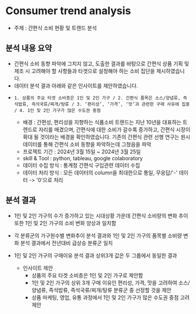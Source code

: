 # Consumer trend analysis
- 주제 : 간편식 소비 현황 및 트렌드 분석

## 분석 내용 요약
  
  - 간편식 소비 동향 파악에 그치지 않고, 도출한 결과를 바탕으로 간편식 상품 기획 및 제조 시 고려해야 할 사항들과 타겟으로 설정해야 하는 소비 집단을 제시하였습니다.
  - 데이터 분석 결과 아래와 같은 인사이트를 제안하였습니다.
  -     1. 상품의 주요 타겟 소비층은 1인 및 2인 가구 / 2. 간편식 품목은 소스/양념류, 즉석밥류, 즉석국류/찌개/탕류 / 3. ‘편리성’, ‘가격’, ‘맛’과 관련한 구매 사유에 집중 / 4. 1인 및 2인 가구가 많은 수도권 중점
    
      - 배경 : 간편성, 편리성을 지향하는 식품소비 트렌드는 지난 10년을 대표하는 트렌드로 자리를 매겼으며, 간편식에 대한 소비가 갈수록 증가하고, 간편식 시장이 확대 될 것이라는 배경을 확인하였습니다. 기존의 간편식 관련 선행 연구는 원시 데이터를 통해 간편식 소비 동향을 파악하는데 그쳤음을 파악
      - 프로젝트 기간 : 2024년 3월 15일 ~ 2024년 3월 25일
      - skill & Tool : python, tableau, google colaboratory
      - 데이터 수집 방식 : 통계청 간편식 구입관련 데이터 수집
      - 데이터 처리 방식 : 모든 데이터의 column을 최대한으로 통일, 무응답/'-' 데이터 -> '0'으로 처리

## 분석 결과

- 1인 및 2인 가구의 수가 증가하고 있는 시대상황 가운데 간편식 소비량의 변화 추이 또한 1인 및 2인 가구의 소비 변화 양상과 일치함
- 각 분류군의 가구원수별 변화추이 분석 결과와 1인 및 2인 가구의 품목별 소비량 변화 분석 결과에서 전년대비 급상승 분류군 일치
- 1인 및 2인 가구의 구매이유 분석 결과 상위3개 값은 두 그룹에서 동일한 결과

  - 인사이트 제안
      - 상품의 주요 타겟 소비층은 1인 및 2인 가구로 제안함
      - 1인 및 2인 가구의 상위 3개 구매 이유인 편리성, 가격, 맛을 고려하여
소스/양념류, 즉석밥류, 즉석국류/찌개/탕류 분류군 중 선정할 것을 제안
      - 상품 마케팅, 영업, 유통 과정에서 1인 및 2인 가구가 많은 수도권 중점 고려 제안


